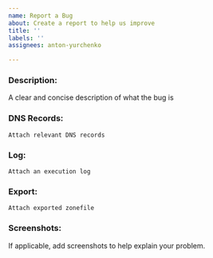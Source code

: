 ```yaml
---
name: Report a Bug
about: Create a report to help us improve
title: ''
labels: ''
assignees: anton-yurchenko

---
```


### Description:
A clear and concise description of what the bug is
<!--
    !!! SANITIZE PROVIDED ENTRIES !!!

    Rename your Domain Name, for example 'domain.com' !

    Change your IP Address to a private CIDR's, for example '10.0.0.0/16'

    Rename Host Names, please keep symbols and number just shift them, for example 'domain-controller01' -> 'private-server99'
-->
### DNS Records:
```Attach relevant DNS records```

### Log:
```Attach an execution log```

### Export:
```Attach exported zonefile```

### Screenshots:
If applicable, add screenshots to help explain your problem.